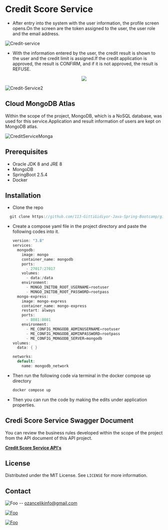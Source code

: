 # Credit Score Service

- After entry into the system with the user information, the profile screen opens.On the screen are the token assigned to the user, the user role and the email address.



![Credit-service](https://user-images.githubusercontent.com/67712162/135358811-998c986a-adf3-4922-846c-d3227016421e.JPG)



- With the information entered by the user, the credit result is shown to the user and the credit limit is assigned.If the credit application is approved, the result is CONFIRM, and if it is not approved, the result is REFUSE.
<p align="center">
  <img src="https://user-images.githubusercontent.com/67712162/135359542-f1be1294-fabf-4314-8e76-7f8c715bb174.JPG" />
</p>

![Credit-Service2](https://user-images.githubusercontent.com/67712162/135358846-04bd5708-2976-4237-be18-d13b518fe18b.JPG)

## Cloud MongoDB Atlas

Within the scope of the project, MongoDB, which is a NoSQL database, was used for this service.Application and result information of users are kept on MongoDB atlas.



![CreditServiceMonga](https://user-images.githubusercontent.com/67712162/135359630-5f0d575a-ee1e-40da-a82b-96c0bcbe3343.JPG)





## Prerequisites

- Oracle JDK 8 and JRE 8 
- MongoDB
- SpringBoot 2.5.4
- Docker 



## Installation

- Clone the repo

```java
  git clone https://github.com/113-GittiGidiyor-Java-Spring-Bootcamp/gittigidiyor-graduation-project-OzanClk.git
```

- Create a compose yaml file in the project directory and paste the following codes into it.

  ```java
  version: "3.8"
  services:
    mongodb:
      image: mongo
      container_name: mongodb
      ports:
        - 27017:27017
      volumes:
        - data:/data
      environment:
        - MONGO_INITDB_ROOT_USERNAME=rootuser
        - MONGO_INITDB_ROOT_PASSWORD=rootpass
    mongo-express:
      image: mongo-express
      container_name: mongo-express
      restart: always
      ports:
        - 8081:8081
      environment:
        - ME_CONFIG_MONGODB_ADMINUSERNAME=rootuser
        - ME_CONFIG_MONGODB_ADMINPASSWORD=rootpass
        - ME_CONFIG_MONGODB_SERVER=mongodb
  volumes:
    data: { }
  
  networks:
    default:
      name: mongodb_network
  ```

- Then run the following code via terminal in the docker compose up directory

  ```java
  docker compose up
  ```



- Then you can run the code by making the edits under application properties.



## Credi Score Service Swagger Document

You can review the business rules developed within the scope of the project from the API document of this API project.

**<a href="http://creditscoreservice-env.eba-mxjvnm78.eu-central-1.elasticbeanstalk.com/swagger-ui.html" rel="some text">Credit Score Service API's </a>**

## License

Distributed under the MIT License. See `LICENSE` for more information.

## Contact


![Foo](https://img.shields.io/badge/Gmail-D14836?style=for-the-badge&logo=gmail&logoColor=white)   --  ozancelikinfo@gmail.com

[![Foo](https://img.shields.io/badge/LinkedIn-0077B5?style=for-the-badge&logo=linkedin&logoColor=white)](https://www.linkedin.com/in/ozan-%C3%A7elik/)

[![Foo](https://img.shields.io/badge/GitHub-100000?style=for-the-badge&logo=github&logoColor=white)](https://github.com/OzanClk)
